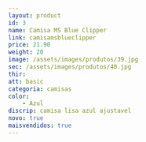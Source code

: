 ```yaml
---
layout: product
id: 3
name: Camisa MS Blue Clipper
link: camisamsblueclipper
price: 21.90
weight: 20
image: /assets/images/produtos/39.jpg
sec: /assets/images/produtos/40.jpg
thir: 
att: basic
categoria: camisas
color:
    - Azul
discrip: camisa lisa azul ajustavel  
novo: true
maisvendidos: true
---
```

